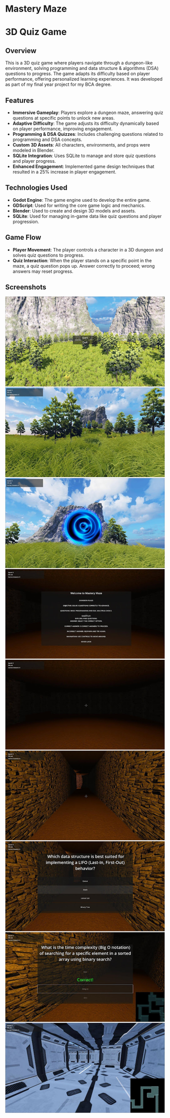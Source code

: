 # Mastery Maze
# 3D Quiz Game

## Overview
This is a 3D quiz game where players navigate through a dungeon-like environment, solving programming and data structure & algorithms (DSA) questions to progress. The game adapts its difficulty based on player performance, offering personalized learning experiences. It was developed as part of my final year project for my BCA degree.

## Features
- **Immersive Gameplay**: Players explore a dungeon maze, answering quiz questions at specific points to unlock new areas.
- **Adaptive Difficulty**: The game adjusts its difficulty dynamically based on player performance, improving engagement.
- **Programming & DSA Quizzes**: Includes challenging questions related to programming and DSA concepts.
- **Custom 3D Assets**: All characters, environments, and props were modeled in Blender.
- **SQLite Integration**: Uses SQLite to manage and store quiz questions and player progress.
- **Enhanced Engagement**: Implemented game design techniques that resulted in a 25% increase in player engagement.

## Technologies Used
- **Godot Engine**: The game engine used to develop the entire game.
- **GDScript**: Used for writing the core game logic and mechanics.
- **Blender**: Used to create and design 3D models and assets.
- **SQLite**: Used for managing in-game data like quiz questions and player progression.

## Game Flow
- **Player Movement**: The player controls a character in a 3D dungeon and solves quiz questions to progress.
- **Quiz Interaction**: When the player stands on a specific point in the maze, a quiz question pops up. Answer correctly to proceed; wrong answers may reset progress.

## Screenshots
![Gameplay Screenshot 1](./Screenshots/0.jpg)
![Gameplay Screenshot 2](./Screenshots/1.jpg)
![Gameplay Screenshot 3](./Screenshots/2.jpg)
![Gameplay Screenshot 4](./Screenshots/3.jpg)
![Gameplay Screenshot 5](./Screenshots/4.jpg)
![Gameplay Screenshot 6](./Screenshots/5.jpg)
![Gameplay Screenshot 7](./Screenshots/6.jpg)
![Gameplay Screenshot 8](./Screenshots/7.jpg)
![Gameplay Screenshot 9](./Screenshots/8.jpg)
